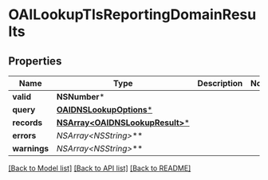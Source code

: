 # OAILookupTlsReportingDomainResults

## Properties
Name | Type | Description | Notes
------------ | ------------- | ------------- | -------------
**valid** | **NSNumber*** |  | 
**query** | [**OAIDNSLookupOptions***](OAIDNSLookupOptions) |  | 
**records** | [**NSArray&lt;OAIDNSLookupResult&gt;***](OAIDNSLookupResult) |  | 
**errors** | **NSArray&lt;NSString*&gt;*** |  | 
**warnings** | **NSArray&lt;NSString*&gt;*** |  | 

[[Back to Model list]](../README#documentation-for-models) [[Back to API list]](../README#documentation-for-api-endpoints) [[Back to README]](../README)


